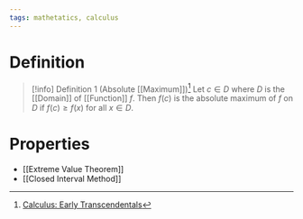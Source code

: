 ```yaml
---
tags: mathetatics, calculus
---
```


# Definition

> [!info] Definition 1 (Absolute [[Maximum]])[^1]
> Let $c \in D$ where $D$ is the [[Domain]] of [[Function]] $f$. Then $f(c)$ is the absolute maximum of $f$ on $D$ if $f(c) \geq f(x)$ for all $x \in D$.

# Properties
- [[Extreme Value Theorem]]
- [[Closed Interval Method]]

[^1]: [Calculus: Early Transcendentals](zotero://open-pdf/library/items/EEFDQ9Y5?page=308)